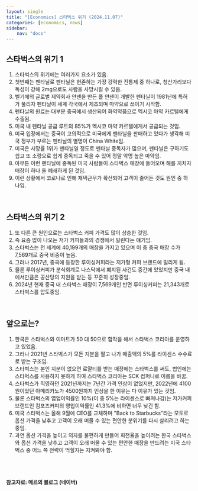 ```yaml
---
layout: single
title: "[Economics] 스타벅스 위기 (2024.11.07)"
categories: [economics, news]
sidebar:
    nav: "docs"
---
```


## 스타벅스의 위기 1
1. 스타벅스의 위기에는 여러가지 요소가 있음.
1. 첫번째는 펜타닐로 펜타닐은 현존하는 가장 강력한 진통제 중 하나로, 청산가리보다 독성이 강해 2mg으로도 사람을 사망시킬 수 있음.
1. 벨기에의 글로벌 제약회사 얀센을 만든 폴 얀센이 개발한 펜타닐이 1981년에 특허가 풀리자 펜타닐이 세계 각국에서 제조되며 마약으로 쓰이기 시작함.
1. 펜타닐의 원료는 대부분 중국에서 생산되어 화약약품으로 멕시코 마약 카르텔에게 수출됨.
1. 미국 내 펜타닐 공급 루트의 85%가 멕시코 마약 카르텔에게서 공급되는 것임.
1. 미국 입장에서는 중국이 고의적으로 미국에게 펜타닐을 판매하고 있다가 생각해 미국 정부가 부르는 펜타닐의 별명이 China White임.
1. 미국은 사망률 1위가 펜타닐일 정도로 펜타닐 중독자가 많으며, 펜타닐은 구하기도 쉽고 또 소량으로 쉽게 중독되고 죽을 수 있어 정말 악명 높은 마약임.
1. 아무튼 이런 펜타닐에 중독된 미국 사람들이 스타벅스 매장에 들어오며 해를 끼치자 매장이 하나 둘 폐쇄하게 된 것임.
1. 이런 상황에서 코로나로 인해 재택근무가 확산되어 고객이 줄어든 것도 원인 중 하나임.

<br/>

## 스타벅스의 위기 2
1. 또 다른 큰 원인으로는 스타벅스 커피 가격도 많이 상승한 것임.
1. 즉 요즘 많이 나오는 저가 커피들과의 경쟁에서 밀린다는 얘기임.
1. 스타벅스는 전 세계에 40,199개의 매장을 가지고 있으며 이 중 중국 매장 수가 7,569개로 중국 비중이 높음.
1. 그러나 2017년, 중국에 등장한 루이싱커피라는 저가형 커피 브랜드에 밀리게 됨.
1. 물론 루이싱커피가 분식회계로 나스닥에서 폐지된 사건도 중간에 있었지만 중국 내에서만큼은 공산당의 지원을 받는 등 꾸준히 성장중임.
1. 2024년 현재 중국 내 스타벅스 매장이 7,569개인 반면 루이싱커피는 21,343개로 스타벅스를 압도중임.

<br/>

## 앞으로는?
1. 한국은 스타벅스와 이마트가 50 대 50으로 합작을 해서 스타벅스 코리아를 운영하고 있었음.
1. 그러나 2021년 스타벅스가 모든 지분을 팔고 나가 매출액의 5%를 라이센스 수수료로 받는 구조임.
1. 스타벅스는 본인 지분이 없으면 로얄티를 받는 매장에는 스타벅스를 써도, 법인에는 스타벅스를 사용하지 못하게 하여 스타벅스 코리아는 SCK 컴퍼니로 이름을 바꿈.
1. 스타벅스가 직영하던 2021년까지는 7년간 가격 인상이 없었지만, 2022년에 4100원이었던 아메리카노가 4500원까지 인상을 한 이유는 다 이유가 있는 것임.
1. 물론 스타벅스의 엽업이익률인 10%(이 중 5%는 라이센스로 빠져나감)는 저가커피 브랜드인 컴포즈커피의 영업이익률인 41.3%에 비하면 너무 낮긴 함.
1. 미국 스타벅스는 올해 9월에 CEO를 교체하며 "Back to Starbucks"라는 모토로 옵션 가격을 낮추고 고객이 오래 머물 수 있는 편안한 분위기를 다시 살리려고 하는 중임.
1. 과연 옵션 가격을 높이고 의자를 불편하게 만들어 회전율을 높이려는 한국 스타벅스와 옵션 가격을 낮추고 고객이 오래 머물 수 있는 편안한 매장을 만드려는 미국 스타벅스 중 어느 쪽 전략이 먹힐지는 지켜봐야 함.



<br/>
<br/>

#### 참고자료: 메르의 블로그 (네이버) 